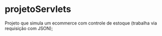 # projetoServlets
Projeto que simula um ecommerce com controle de estoque (trabalha via requisição com JSON);
